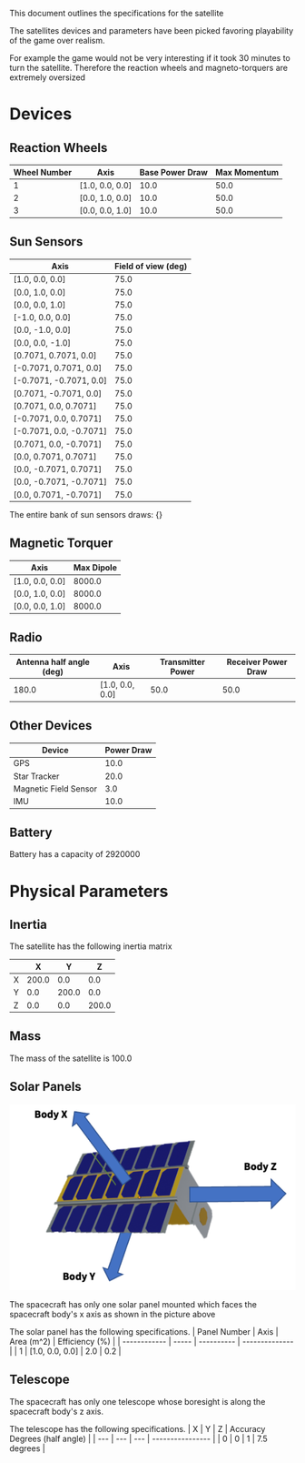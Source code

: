This document outlines the specifications for the satellite 

The satellites devices and parameters have been picked favoring playability of the game over realism. 

For example the game would not be very interesting if it took 30 minutes to turn the satellite. Therefore the reaction wheels and magneto-torquers are extremely oversized

# Devices 
## Reaction Wheels 
| Wheel Number |  Axis | Base Power Draw | Max Momentum | 
| ---------    | ------|  -----------    | ------------ | 
| 1 | [1.0, 0.0, 0.0] | 10.0 | 50.0 |
| 2 | [0.0, 1.0, 0.0] | 10.0 | 50.0 |
| 3 | [0.0, 0.0, 1.0] | 10.0 | 50.0 |


## Sun Sensors

| Axis | Field of view (deg) |
| ---- | ------------------- | 
 | [1.0, 0.0, 0.0] | 75.0
 | [0.0, 1.0, 0.0] | 75.0
 | [0.0, 0.0, 1.0] | 75.0
 | [-1.0, 0.0, 0.0] | 75.0
 | [0.0, -1.0, 0.0] | 75.0
 | [0.0, 0.0, -1.0] | 75.0
 | [0.7071, 0.7071, 0.0] | 75.0
 | [-0.7071, 0.7071, 0.0] | 75.0
 | [-0.7071, -0.7071, 0.0] | 75.0
 | [0.7071, -0.7071, 0.0] | 75.0
 | [0.7071, 0.0, 0.7071] | 75.0
 | [-0.7071, 0.0, 0.7071] | 75.0
 | [-0.7071, 0.0, -0.7071] | 75.0
 | [0.7071, 0.0, -0.7071] | 75.0
 | [0.0, 0.7071, 0.7071] | 75.0
 | [0.0, -0.7071, 0.7071] | 75.0
 | [0.0, -0.7071, -0.7071] | 75.0
 | [0.0, 0.7071, -0.7071] | 75.0


The entire bank of sun sensors draws: {}
## Magnetic Torquer
| Axis | Max Dipole | 
| ---- | ---------- |
| [1.0, 0.0, 0.0] | 8000.0 | 
| [0.0, 1.0, 0.0] | 8000.0 | 
| [0.0, 0.0, 1.0] | 8000.0 | 



## Radio 

| Antenna half angle (deg) | Axis | Transmitter Power | Receiver Power Draw |
| ---------------------    | ---- | ------------------| --------------------| 
| 180.0 | [1.0, 0.0, 0.0] | 50.0 | 50.0 | 

## Other Devices

| Device | Power Draw | 
| ------ | ---------- | 
| GPS    |  10.0 |
| Star Tracker  | 20.0 |
| Magnetic Field Sensor | 3.0|
| IMU  | 10.0 |

## Battery

Battery has a capacity of 2920000

# Physical Parameters 

## Inertia
The satellite has the following inertia matrix

|   |  X  | Y | Z |
| --- | ---- | ---- | --- | 
| X |  200.0  | 0.0 | 0.0 |
| Y |  0.0  | 200.0 | 0.0 |
| Z |  0.0  | 0.0 | 200.0 | 

## Mass

The mass of the satellite is 100.0



## Solar Panels

![Solar Panel Positions](pngs/image.png)

The spacecraft has only one solar panel mounted which faces the spacecraft body's x axis as shown in the picture above

The solar panel has the following specifications.
| Panel Number |  Axis | Area (m^2) | Efficiency (%) | 
| ------------ | ----- | ---------- | -------------- | 
|   1   |   [1.0, 0.0, 0.0]   |   2.0   |   0.2   |



## Telescope

The spacecraft has only one telescope whose boresight is along the spacecraft body's z axis.

The telescope has the following specifications.
|  X  |  Y  |  Z  | Accuracy Degrees (half angle) |
| --- | --- | --- | ---------------- | 
|  0  |  0  |  1  |    7.5 degrees   |